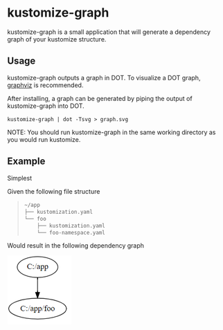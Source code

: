 # kustomize-graph

kustomize-graph is a small application that will generate a dependency graph of your kustomize structure.

## Usage

kustomize-graph outputs a graph in DOT. To visualize a DOT graph, [graphviz](https://graphviz.gitlab.io/download/) is recommended.

After installing, a graph can be generated by piping the output of kustomize-graph into DOT.

```
kustomize-graph | dot -Tsvg > graph.svg
```

NOTE: You should run kustomize-graph in the same working directory as you would run kustomize.


## Example

Simplest

Given the following file structure

> ```
> ~/app
> ├── kustomization.yaml
> └── foo
>     ├── kustomization.yaml
>     └── foo-namespace.yaml
> ```

Would result in the following dependency graph

![simple](images/simple_example.png)
